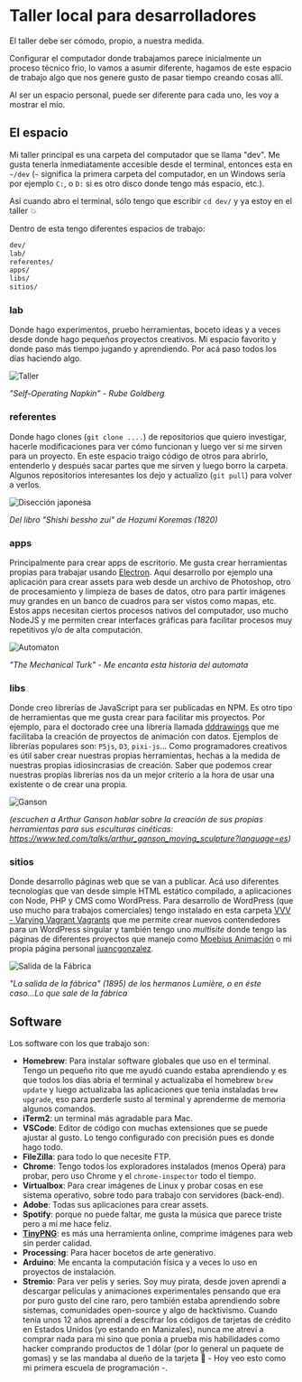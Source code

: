 # Taller local para desarrolladores

El taller debe ser cómodo, propio, a nuestra medida.

Configurar el computador donde trabajamos parece inicialmente un proceso técnico frio, lo vamos a asumir diferente, hagamos de este espacio de trabajo algo que nos genere gusto de pasar tiempo creando cosas allí.

Al ser un espacio personal, puede ser diferente para cada uno, les voy a mostrar el mío.

## El espacio

Mi taller principal es una carpeta del computador que se llama "dev". Me gusta tenerla inmediatamente accesible desde el terminal, entonces esta en `~/dev` (`~` significa la primera carpeta del computador, en un Windows sería por ejemplo `C:`, o `D:` si es otro disco donde tengo más espacio, etc.).

Así cuando abro el terminal, sólo tengo que escribir `cd dev/` y ya estoy en el taller :boom:

Dentro de esta tengo diferentes espacios de trabajo:

```bash
dev/
lab/
referentes/
apps/
libs/
sitios/
```

### lab

Donde hago experimentos, pruebo herramientas, boceto ideas y a veces desde donde hago pequeños proyectos creativos. Mi espacio favorito y donde paso más tiempo jugando y aprendiendo. Por acá paso todos los días haciendo algo.

![Taller](https://cbsnews2.cbsistatic.com/hub/i/r/2014/01/24/be234dce-2373-4d42-8fa3-bb65880d6340/resize/620x465/3b596fbea169b03d4dc0721e96a09987/Art%20of%20Rube%20Goldberg_190g.jpg)

_"Self-Operating Napkin" - Rube Goldberg_

### referentes

Donde hago clones (`git clone ....`) de repositorios que quiero investigar, hacerle modificaciones para ver cómo funcionan y luego ver si me sirven para un proyecto. En este espacio traigo código de otros para abrirlo, entenderlo y después sacar partes que me sirven y luego borro la carpeta. Algunos repositorios interesantes los dejo y actualizo (`git pull`) para volver a verlos.

![Disección japonesa](https://1843magazine.static-economist.com/sites/default/files/MSTR65_Diva_00004.jpg)

_Del libro "Shishi bessho zui" de Hozumi Koremas (1820)_

### apps

Principalmente para crear apps de escritorio. Me gusta crear herramientas propias para trabajar usando [Electron](https://www.electronjs.org/). Aquí desarrollo por ejemplo una aplicación para crear assets para web desde un archivo de Photoshop, otro de procesamiento y limpieza de bases de datos, otro para partir imágenes muy grandes en un banco de cuadros para ser vistos como mapas, etc. Estos apps necesitan ciertos procesos nativos del computador, uso mucho NodeJS y me permiten crear interfaces gráficas para facilitar procesos muy repetitivos y/o de alta computación.

![Automaton](https://upload.wikimedia.org/wikipedia/commons/thumb/6/6e/Racknitz_-_The_Turk_3.jpg/1200px-Racknitz_-_The_Turk_3.jpg)

_"The Mechanical Turk" - Me encanta esta historia del automata_

### libs

Donde creo librerías de JavaScript para ser publicadas en NPM. Es otro tipo de herramientas que me gusta crear para facilitar mis proyectos. Por ejemplo, para el doctorado cree una librería llamada [dddrawings](https://www.npmjs.com/package/dddrawings) que me facilitaba la creación de proyectos de animación con datos. Ejemplos de librerías populares son: `P5js`, `D3`, `pixi-js`... Como programadores creativos es útil saber crear nuestras propias herramientas, hechas a la medida de nuestras propias idiosincrasias de creación. Saber que podemos crear nuestras propias librerías nos da un mejor criterio a la hora de usar una existente o de crear una propia.

![Ganson](https://i.ytimg.com/vi/f0UNz-ayzrE/hqdefault.jpg)

_(escuchen a Arthur Ganson hablar sobre la creación de sus propias herramientas para sus esculturas cinéticas: https://www.ted.com/talks/arthur_ganson_moving_sculpture?language=es)_

### sitios

Donde desarrollo páginas web que se van a publicar. Acá uso diferentes tecnologías que van desde simple HTML estático compilado, a aplicaciones con Node, PHP y CMS como WordPress. Para desarrollo de WordPress (que uso mucho para trabajos comerciales) tengo instalado en esta carpeta [VVV - Varying Vagrant Vagrants](https://github.com/Varying-Vagrant-Vagrants/VVV) que me permite crear nuevos contendedores para un WordPress singular y también tengo uno _multisite_ donde tengo las páginas de diferentes proyectos que manejo como [Moebius Animación](http://moebiusanimacion.com) o mi propia página personal [juancgonzalez](http://juancgonzalez.com).

![Salida de la Fábrica](https://upload.wikimedia.org/wikipedia/commons/thumb/d/d4/Sortieusinelumiere.jpg/1200px-Sortieusinelumiere.jpg)

_"La salida de la fábrica" (1895) de los hermanos Lumière, o en éste caso...Lo que sale de la fábrica_

## Software

Los software con los que trabajo son:

- **Homebrew**: Para instalar software globales que uso en el terminal. Tengo un pequeño rito que me ayudó cuando estaba aprendiendo y es que todos los días abria el terminal y actualizaba el homebrew `brew update` y luego actualizaba las aplicaciones que tenia instaladas `brew upgrade`, eso para perderle susto al terminal y aprenderme de memoria algunos comandos.
- **iTerm2**: un terminal más agradable para Mac.
- **VSCode**: Editor de código con muchas extensiones que se puede ajustar al gusto. Lo tengo configurado con precisión pues es donde hago todo.
- **FileZilla**: para todo lo que necesite FTP.
- **Chrome**: Tengo todos los exploradores instalados (menos Opera) para probar, pero uso Chrome y el `chrome-inspector` todo el tiempo.
- **Virtualbox**: Para crear imágenes de Linux y probar cosas en ese sistema operativo, sobre todo para trabajo con servidores (back-end).
- **Adobe**: Todas sus aplicaciones para crear assets.
- **Spotify**: porque no puede faltar, me gusta la música que parece triste pero a mí me hace feliz.
- [**TinyPNG**](https://tinypng.com/): es más una herramienta online, comprime imágenes para web sin perder calidad.
- **Processing**: Para hacer bocetos de arte generativo.
- **Arduino**: Me encanta la computación física y a veces lo uso en proyectos de instalación.
- **Stremio**: Para ver pelis y series. Soy muy pirata, desde joven aprendí a descargar películas y animaciones experimentales pensando que era por puro gusto del cine raro, pero también estaba aprendiendo sobre sistemas, comunidades open-source y algo de hacktivismo. Cuando tenía unos 12 años aprendí a descifrar los códigos de tarjetas de crédito en Estados Unidos (yo estando en Manizales), nunca me atreví a comprar nada para mi sino que ponía a prueba mis habilidades como hacker comprando productos de 1 dólar (por lo general un paquete de gomas) y se las mandaba al dueño de la tarjeta :ghost: - Hoy veo esto como mi primera escuela de programación -.
